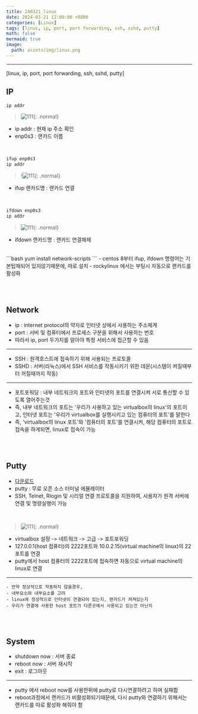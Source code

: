 ```yaml
---
title: 240321_linux
date: 2024-03-21 12:00:00 +0800
categories: [Linux]
tags: [linux, ip, port, port forwarding, ssh, sshd, putty]
math: false
mermaid: true
image:
  path: assets/img/linux.png
---
```


<hr style="border:1px solid white">
[linux, ip, port, port forwarding, ssh, sshd, putty]

## IP
```bash
ip addr
```
>![111](https://github.com/alphathx13/alphathx13.github.io/assets/163115993/e5f88617-f01b-4d61-8eb8-adf4e9d5a6bf){: .normal}
- ip addr : 현재 ip 주소 확인
- enp0s3 : 랜카드 이름

<br/>

```bash
ifup enp0s3
ip addr
```
>!![111](https://github.com/alphathx13/alphathx13.github.io/assets/163115993/38ed96bc-96ec-4032-b95b-0549572835ad){: .normal}
- ifup 랜카드명 : 랜카드 연결

<br/>

```bash
ifdown enp0s3
ip addr
```
>![111](https://github.com/alphathx13/alphathx13.github.io/assets/163115993/08ee563e-9c2c-4fe0-b966-bf214a8b49f4){: .normal}
- ifdown 랜카드명 : 랜카드 연결해제

<br/>
```bash
yum install network-scripts
```
- centos 8부터 ifup, ifdown 명령어는 기본탑재되어 있지않기때문에, 따로 설치
- rockylinux 에서는 부팅시 자동으로 랜카드를 활성화

<br/><br/>

## Network

- ip : internet protocol의 약자로 인터넷 상에서 사용하는 주소체계
- port : 서버 및 컴퓨터에서 프로세스 구분을 위해서 사용하는 번호
- 따라서 ip, port 두가지를 알아야 특정 서비스에 접근할 수 있음
<hr style="border:1px solid white">

- SSH : 원격호스트에 접속하기 위해 사용되는 프로토콜
- SSHD : 서버(리눅스)에서 SSH 서비스를 작동시키기 위한 데몬(시스템이 켜질때부터 꺼질때까지 작동)
<hr style="border:1px solid white">

- 포트포워딩 : 내부 네트워크의 포트와 인터넷의 포트를 연결시켜 서로 통신할 수 있도록 열어주는것
- 즉, 내부 네트워크의 포트는 '우리가 사용하고 있는 virtualbox의 linux'의 포트이고, 인터넷 포트는 '우리가 virtualbox를 실행시키고 있는 컴퓨터의 포트'를 말한다
- 즉, 'virtualbox의 linux 포트'와 '컴퓨터의 포트'를 연결시켜, 해당 컴퓨터의 포트로 접속을 하게되면, linux로 접속이 가능

<br/>
<br/>

## Putty

- [다운로드](https://www.chiark.greenend.org.uk/~sgtatham/putty/latest.html) <br/>
- putty : 무료 오픈 소스 터미널 에뮬레이터
- SSH, Telnet, Rlogin 및 시리얼 연결 프로토콜을 지원하여, 사용자가 원격 서버에 연결 및 명령실행이 가능

<br/>

>![111](https://github.com/alphathx13/alphathx13.github.io/assets/163115993/deae90ad-9faf-4944-a875-a4385148a5ec){: .normal}
- virtualbox 설정 -> 네트워크 -> 고급 -> 포트포워딩
- 127.0.0.1(host 컴퓨터)의 2222포트와 10.0.2.15(virtual machine의 linux)의 22포트를 연결
- putty에서 host 컴퓨터의 2222포트에 접속하면 자동으로 virtual machine의 linux로 연결

<hr style="border:1px solid white">

```
- 만약 정상적으로 작동하지 않을경우,
- 내부요소와 내부요소를 고려
- linux에 정상적으로 인터넷이 연결되어 있는지, 랜카드가 켜져있는지
- 우리가 연결에 사용한 host 포트가 다른곳에서 사용되고 있는건 아닌지
```

<br/><br/>

## System

- shutdown now : 서버 종료
- reboot now : 서버 재시작
- exit : 로그아웃
<hr style="border:1px solid white">

- putty 에서 reboot now를 사용한뒤에 putty로 다시연결하려고 하며 실패함
- reboot과정에서 랜카드가 비활성화되기때문에, 다시 putty와 연결하기 위해서는 랜카드를 따로 활성화 해줘야 함